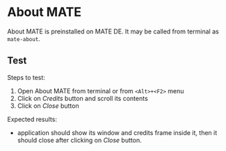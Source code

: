 # About MATE

About MATE is preinstalled on MATE DE. It may be called from terminal as `mate-about`.

## Test

Steps to test:

1. Open About MATE from terminal or from `<Alt>+<F2>` menu
1. Click on *Credits* button and scroll its contents
1. Click on *Close* button

Expected results:

* application should show its window and credits frame inside it, then it should close after clicking on *Close* button.
